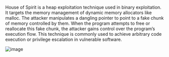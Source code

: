 House of Spirit is a heap exploitation technique used in binary exploitation. 
It targets the memory management of dynamic memory allocators like malloc.
The attacker manipulates a dangling pointer to point to a fake chunk of memory controlled by them.
When the program attempts to free or reallocate this fake chunk, the attacker gains control over the program’s execution flow. 
This technique is commonly used to achieve arbitrary code execution or privilege escalation in vulnerable software.

![image](https://github.com/user-attachments/assets/9fade459-28b4-4169-ab34-a0726a371e53)
